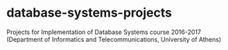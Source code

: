 # database-systems-projects

Projects for Implementation of Database Systems course 2016-2017 (Department of Informatics and Telecommunications, University of Athens)

